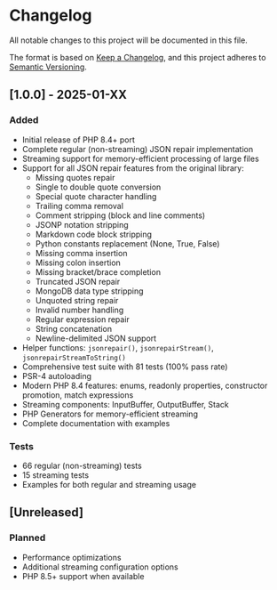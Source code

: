 # Changelog

All notable changes to this project will be documented in this file.

The format is based on [Keep a Changelog](https://keepachangelog.com/en/1.0.0/),
and this project adheres to [Semantic Versioning](https://semver.org/spec/v2.0.0.html).

## [1.0.0] - 2025-01-XX

### Added
- Initial release of PHP 8.4+ port
- Complete regular (non-streaming) JSON repair implementation
- Streaming support for memory-efficient processing of large files
- Support for all JSON repair features from the original library:
  - Missing quotes repair
  - Single to double quote conversion
  - Special quote character handling
  - Trailing comma removal
  - Comment stripping (block and line comments)
  - JSONP notation stripping
  - Markdown code block stripping
  - Python constants replacement (None, True, False)
  - Missing comma insertion
  - Missing colon insertion
  - Missing bracket/brace completion
  - Truncated JSON repair
  - MongoDB data type stripping
  - Unquoted string repair
  - Invalid number handling
  - Regular expression repair
  - String concatenation
  - Newline-delimited JSON support
- Helper functions: `jsonrepair()`, `jsonrepairStream()`, `jsonrepairStreamToString()`
- Comprehensive test suite with 81 tests (100% pass rate)
- PSR-4 autoloading
- Modern PHP 8.4 features: enums, readonly properties, constructor promotion, match expressions
- Streaming components: InputBuffer, OutputBuffer, Stack
- PHP Generators for memory-efficient streaming
- Complete documentation with examples

### Tests
- 66 regular (non-streaming) tests
- 15 streaming tests
- Examples for both regular and streaming usage

## [Unreleased]

### Planned
- Performance optimizations
- Additional streaming configuration options
- PHP 8.5+ support when available
